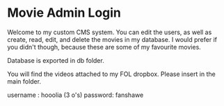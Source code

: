 # Movie Admin Login #

Welcome to my custom CMS system. You can edit the users, as well as create, read, edit, and delete the movies in my database. I would prefer if you didn't though, because these are some of my favourite movies.

Database is exported in db folder.

You will find the videos attached to my FOL dropbox. Please insert in the main folder.

username : hooolia (3 o's)
password: fanshawe
